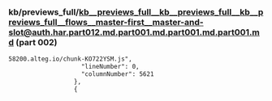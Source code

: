 ### kb/previews_full/kb__previews_full__kb__previews_full__kb__previews_full__flows__master-first__master-and-slot@auth.har.part012.md.part001.md.part001.md.part001.md (part 002)

```md
58200.alteg.io/chunk-KO722YSM.js",
                    "lineNumber": 0,
                    "columnNumber": 5621
                  },
                  {
  
```

```

